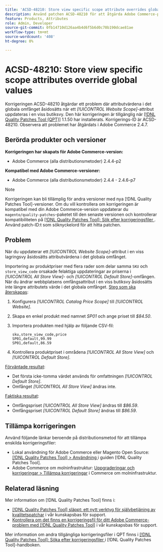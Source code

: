 ```yaml
---
title: 'ACSD-48210: Store view specific scope attribute overrides global values'
description: Använd patchen ACSD-48210 för att åtgärda Adobe Commerce-problemet med att uppdatera ett *[!UICONTROL Website Scope]*-attribut i en viss butiksvy åsidosätter attributvärdena i det globala omfånget.
feature: Products, Attributes
role: Admin, Developer
source-git-commit: 0fb14710d126aa4b4d6f5b6d0c70b190dcae81ae
workflow-type: tm+mt
source-wordcount: '408'
ht-degree: 0%

---
```


# ACSD-48210: Store view specific scope attributes override global values

Korrigeringen ACSD-48210 åtgärdar ett problem där attributvärdena i det globala omfånget åsidosätts när ett *[!UICONTROL Website Scope]*-attribut uppdateras i en viss butiksvy. Den här korrigeringen är tillgänglig när [[!DNL Quality Patches Tool (QPT)]](/help/announcements/adobe-commerce-announcements/magento-quality-patches-released-new-tool-to-self-serve-quality-patches.md) 1.1.50 har installerats. Korrigerings-ID är ACSD-48210. Observera att problemet har åtgärdats i Adobe Commerce 2.4.7.

## Berörda produkter och versioner

**Korrigeringen har skapats för Adobe Commerce-version:**

* Adobe Commerce (alla distributionsmetoder) 2.4.4-p2

**Kompatibel med Adobe Commerce-versioner:**

* Adobe Commerce (alla distributionsmetoder) 2.4.4 - 2.4.6-p7

>[!NOTE]
>
>Korrigeringen kan bli tillämplig för andra versioner med nya [!DNL Quality Patches Tool]-versioner. Om du vill kontrollera om korrigeringen är kompatibel med din Adobe Commerce-version uppdaterar du `magento/quality-patches`-paketet till den senaste versionen och kontrollerar kompatibiliteten på [[!DNL Quality Patches Tool]: Sök efter korrigeringsfiler ](https://experienceleague.adobe.com/tools/commerce-quality-patches/index.html?lang=sv-SE). Använd patch-ID:t som söknyckelord för att hitta patchen.

## Problem

När du uppdaterar ett *[!UICONTROL Website Scope]*-attribut i en viss lagringsvy åsidosätts attributvärdena i det globala omfånget.

Importering av produktpriser med flera rader som delar samma `SKU` och `store_view_code` orsakade felaktiga uppdateringar av priserna i *[!UICONTROL All Store View]*- och *[!UICONTROL Default Store]*-omfången. När du ändrar webbplatsens omfångsattribut i en viss butiksvy åsidosätts inte längre attributets värde i det globala omfånget.
<u>Steg som ska återskapas</u>:

1. Konfigurera *[!UICONTROL Catalog Price Scope]* till *[!UICONTROL Website]*.
1. Skapa en enkel produkt med namnet *SP01* och ange priset till *$84.50*.
1. Importera produkten med hjälp av följande CSV-fil:

   ```
   sku,store_view_code,price
   SP01,default,99.99
   SP01,default,86.59
   ```

1. Kontrollera produktpriset i områdena *[!UICONTROL All Store View]* och *[!UICONTROL Default Store]*.

<u>Förväntade resultat</u>:

* Det första icke-tomma värdet används för omfattningen *[!UICONTROL Default Store]*.
* Omfånget *[!UICONTROL All Store View]* ändras inte.

<u>Faktiska resultat</u>:

* Omfångspriset *[!UICONTROL All Store View]* ändras till *$86.59*.
* Omfångspriset *[!UICONTROL Default Store]* ändras till *$86.59*.

## Tillämpa korrigeringen

Använd följande länkar beroende på distributionsmetod för att tillämpa enskilda korrigeringsfiler:

* Lokal användning för Adobe Commerce eller Magento Open Source: [[!DNL Quality Patches Tool] > Användning ](https://experienceleague.adobe.com/docs/commerce-operations/tools/quality-patches-tool/usage.html?lang=sv-SE) i guiden [!DNL Quality Patches Tool].
* Adobe Commerce om molninfrastruktur: [Uppgraderingar och korrigeringar > Tillämpa korrigeringar](https://experienceleague.adobe.com/docs/commerce-cloud-service/user-guide/develop/upgrade/apply-patches.html?lang=sv-SE) i Commerce om molninfrastruktur.

## Relaterad läsning

Mer information om [!DNL Quality Patches Tool] finns i:

* [[!DNL Quality Patches Tool] släppt: ett nytt verktyg för självbetjäning av kvalitetspatchar](/help/announcements/adobe-commerce-announcements/magento-quality-patches-released-new-tool-to-self-serve-quality-patches.md) i vår kunskapsbas för support.
* [Kontrollera om det finns en korrigeringsfil för ditt Adobe Commerce-problem med  [!DNL Quality Patches Tool]](/help/support-tools/patches-available-in-qpt-tool/check-patch-for-magento-issue-with-magento-quality-patches.md) i vår kunskapsbas för support.

Mer information om andra tillgängliga korrigeringsfiler i QPT finns i [[!DNL Quality Patches Tool]: Söka efter korrigeringsfiler ](https://experienceleague.adobe.com/tools/commerce-quality-patches/index.html?lang=sv-SE) i [!DNL Quality Patches Tool]-handboken.
